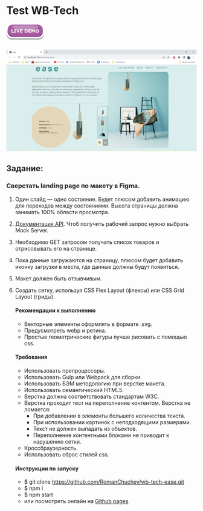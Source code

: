 # Test WB-Tech

<a href="https://romanchuchev.github.io/wb-tech-ease/">
   <img src="./src/images/Live-Demo.webp" alt="live-demo" width="100px"/> 
</a>

### [![](src/images/screenshot.png)](https://romanchuchev.github.io/wb-tech-ease/)

## Задание:

### Сверстать landing page по макету в Figma.

1.  Один слайд — одно состояние. Будет плюсом добавить анимацию для переходов между состояниями. Высота страницы должна занимать 100% области просмотра.
2.  [Документация API](https://lampshop.docs.apiary.io/#reference/0/questions-collection). Чтоб получить рабочий запрос нужно выбрать Mock Server.
3.  Необходимо GET запросом получать список товаров и отрисовывать его на странице.
4.  Пока данные загружаются на страницу, плюсом будет добавить иконку загрузки в места, где данные должны будут появиться.
5.  Макет должен быть отзывчивым.
6.  Создать сетку, используя CSS Flex Layout (флексы) или CSS Grid Layout (гриды).

    #### Рекомендации к выполнению

    -   Векторные элементы оформлять в формате .svg.
    -   Предусмотреть webp и ретина.
    -   Простые геометрические фигуры лучше рисовать с помощью css.

    #### Требования

    -   Использовать препроцессоры.
    -   Использовать Gulp или Webpack для сборки.
    -   Использовать БЭМ методологию при верстке макета.
    -   Использовать семантический HTML5.
    -   Верстка должна соответствовать стандартам W3C.
    -   Верстка проходит тест на переполнение контентом. Верстка не ломается:
        + При добавлении в элементы большего количества текста.
        + При использовании картинок с неподходящими размерами.
        + Текст не должен выпадать из объектов.
        + Переполнение контентными блоками не приводит к нарушению сетки.
    -   Кроссбраузерность.
    -   Использовать сброс стилей css.

    #### Инструкции по запуску

    -   $ git clone https://github.com/RomanChuchev/wb-tech-ease.git
    -   $ npm i
    -   $ npm start
    -   или посмотреть онлайн на [Github pages](https://romanchuchev.github.io/wb-tech-ease/)
